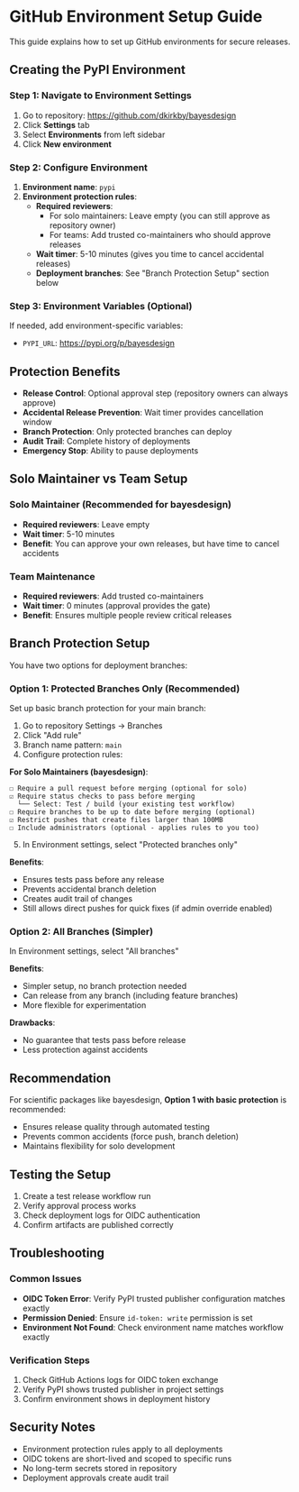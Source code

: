 # GitHub Environment Setup Guide

This guide explains how to set up GitHub environments for secure releases.

## Creating the PyPI Environment

### Step 1: Navigate to Environment Settings
1. Go to repository: https://github.com/dkirkby/bayesdesign
2. Click **Settings** tab
3. Select **Environments** from left sidebar
4. Click **New environment**

### Step 2: Configure Environment
1. **Environment name**: `pypi`
2. **Environment protection rules**:
   - **Required reviewers**: 
     - For solo maintainers: Leave empty (you can still approve as repository owner)
     - For teams: Add trusted co-maintainers who should approve releases
   - **Wait timer**: 5-10 minutes (gives you time to cancel accidental releases)
   - **Deployment branches**: See "Branch Protection Setup" section below

### Step 3: Environment Variables (Optional)
If needed, add environment-specific variables:
- `PYPI_URL`: https://pypi.org/p/bayesdesign

## Protection Benefits

- **Release Control**: Optional approval step (repository owners can always approve)
- **Accidental Release Prevention**: Wait timer provides cancellation window
- **Branch Protection**: Only protected branches can deploy
- **Audit Trail**: Complete history of deployments
- **Emergency Stop**: Ability to pause deployments

## Solo Maintainer vs Team Setup

### Solo Maintainer (Recommended for bayesdesign)
- **Required reviewers**: Leave empty
- **Wait timer**: 5-10 minutes
- **Benefit**: You can approve your own releases, but have time to cancel accidents

### Team Maintenance
- **Required reviewers**: Add trusted co-maintainers
- **Wait timer**: 0 minutes (approval provides the gate)
- **Benefit**: Ensures multiple people review critical releases

## Branch Protection Setup

You have two options for deployment branches:

### Option 1: Protected Branches Only (Recommended)

Set up basic branch protection for your main branch:

1. Go to repository Settings → Branches
2. Click "Add rule" 
3. Branch name pattern: `main`
4. Configure protection rules:

**For Solo Maintainers (bayesdesign)**:
```
☐ Require a pull request before merging (optional for solo)
☑️ Require status checks to pass before merging
  └── Select: Test / build (your existing test workflow)
☐ Require branches to be up to date before merging (optional)
☑️ Restrict pushes that create files larger than 100MB
☐ Include administrators (optional - applies rules to you too)
```

5. In Environment settings, select "Protected branches only"

**Benefits**:
- Ensures tests pass before any release
- Prevents accidental branch deletion
- Creates audit trail of changes
- Still allows direct pushes for quick fixes (if admin override enabled)

### Option 2: All Branches (Simpler)

In Environment settings, select "All branches"

**Benefits**:
- Simpler setup, no branch protection needed
- Can release from any branch (including feature branches)
- More flexible for experimentation

**Drawbacks**:
- No guarantee that tests pass before release
- Less protection against accidents

## Recommendation

For scientific packages like bayesdesign, **Option 1 with basic protection** is recommended:
- Ensures release quality through automated testing
- Prevents common accidents (force push, branch deletion)  
- Maintains flexibility for solo development

## Testing the Setup

1. Create a test release workflow run
2. Verify approval process works
3. Check deployment logs for OIDC authentication
4. Confirm artifacts are published correctly

## Troubleshooting

### Common Issues
- **OIDC Token Error**: Verify PyPI trusted publisher configuration matches exactly
- **Permission Denied**: Ensure `id-token: write` permission is set
- **Environment Not Found**: Check environment name matches workflow exactly

### Verification Steps
1. Check GitHub Actions logs for OIDC token exchange
2. Verify PyPI shows trusted publisher in project settings
3. Confirm environment shows in deployment history

## Security Notes

- Environment protection rules apply to all deployments
- OIDC tokens are short-lived and scoped to specific runs
- No long-term secrets stored in repository
- Deployment approvals create audit trail